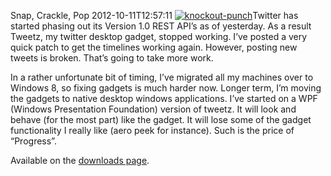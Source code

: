 Snap, Crackle, Pop
2012-10-11T12:57:11
[![knockout-punch](/cdn/images/blog/Snap-Crackle-Pop_729C/knockout-punch_thumb.jpg)](/cdn/images/blog/Snap-Crackle-Pop_729C/knockout-punch.jpg)Twitter has started phasing out its Version 1.0 REST API’s as of yesterday. As a result Tweetz, my twitter desktop gadget, stopped working. I’ve posted a very quick patch to get the timelines working again. However, posting new tweets is broken. That’s going to take more work.

In a rather unfortunate bit of timing, I’ve migrated all my machines over to Windows 8, so fixing gadgets is much harder now. Longer term, I’m moving the gadgets to native desktop windows applications. I’ve started on a WPF (Windows Presentation Foundation) version of tweetz. It will look and behave (for the most part) like the gadget. It will lose some of the gadget functionality I really like (aero peek for instance). Such is the price of “Progress”.

Available on the [downloads page](/downloads).
